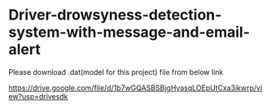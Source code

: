 # Driver-drowsyness-detection-system-with-message-and-email-alert
Please download .dat(model for this project) file from below link

https://drive.google.com/file/d/1b7wGQASBSBjgHyasqLOEpUtCxa3ikwrp/view?usp=drivesdk
